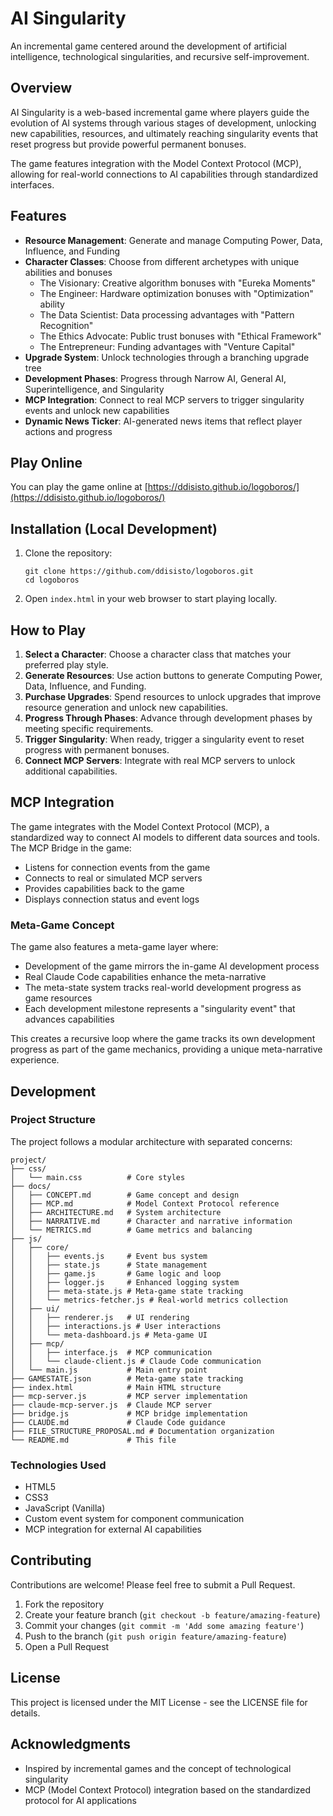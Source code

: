 # AI Singularity

An incremental game centered around the development of artificial intelligence, technological singularities, and recursive self-improvement.

## Overview

AI Singularity is a web-based incremental game where players guide the evolution of AI systems through various stages of development, unlocking new capabilities, resources, and ultimately reaching singularity events that reset progress but provide powerful permanent bonuses.

The game features integration with the Model Context Protocol (MCP), allowing for real-world connections to AI capabilities through standardized interfaces.

## Features

- **Resource Management**: Generate and manage Computing Power, Data, Influence, and Funding
- **Character Classes**: Choose from different archetypes with unique abilities and bonuses
  - The Visionary: Creative algorithm bonuses with "Eureka Moments"
  - The Engineer: Hardware optimization bonuses with "Optimization" ability
  - The Data Scientist: Data processing advantages with "Pattern Recognition"
  - The Ethics Advocate: Public trust bonuses with "Ethical Framework"
  - The Entrepreneur: Funding advantages with "Venture Capital"
- **Upgrade System**: Unlock technologies through a branching upgrade tree
- **Development Phases**: Progress through Narrow AI, General AI, Superintelligence, and Singularity
- **MCP Integration**: Connect to real MCP servers to trigger singularity events and unlock new capabilities
- **Dynamic News Ticker**: AI-generated news items that reflect player actions and progress

## Play Online

You can play the game online at [https://ddisisto.github.io/logoboros/](https://ddisisto.github.io/logoboros/)

## Installation (Local Development)

1. Clone the repository:
   ```
   git clone https://github.com/ddisisto/logoboros.git
   cd logoboros
   ```

2. Open `index.html` in your web browser to start playing locally.

## How to Play

1. **Select a Character**: Choose a character class that matches your preferred play style.
2. **Generate Resources**: Use action buttons to generate Computing Power, Data, Influence, and Funding.
3. **Purchase Upgrades**: Spend resources to unlock upgrades that improve resource generation and unlock new capabilities.
4. **Progress Through Phases**: Advance through development phases by meeting specific requirements.
5. **Trigger Singularity**: When ready, trigger a singularity event to reset progress with permanent bonuses.
6. **Connect MCP Servers**: Integrate with real MCP servers to unlock additional capabilities.

## MCP Integration

The game integrates with the Model Context Protocol (MCP), a standardized way to connect AI models to different data sources and tools. The MCP Bridge in the game:

- Listens for connection events from the game
- Connects to real or simulated MCP servers
- Provides capabilities back to the game
- Displays connection status and event logs

### Meta-Game Concept

The game also features a meta-game layer where:

- Development of the game mirrors the in-game AI development process
- Real Claude Code capabilities enhance the meta-narrative
- The meta-state system tracks real-world development progress as game resources
- Each development milestone represents a "singularity event" that advances capabilities

This creates a recursive loop where the game tracks its own development progress as part of the game mechanics, providing a unique meta-narrative experience.

## Development

### Project Structure

The project follows a modular architecture with separated concerns:

```
project/
├── css/
│   └── main.css          # Core styles
├── docs/
│   ├── CONCEPT.md        # Game concept and design
│   ├── MCP.md            # Model Context Protocol reference
│   ├── ARCHITECTURE.md   # System architecture
│   ├── NARRATIVE.md      # Character and narrative information
│   └── METRICS.md        # Game metrics and balancing
├── js/
│   ├── core/
│   │   ├── events.js     # Event bus system
│   │   ├── state.js      # State management
│   │   ├── game.js       # Game logic and loop
│   │   ├── logger.js     # Enhanced logging system
│   │   ├── meta-state.js # Meta-game state tracking
│   │   └── metrics-fetcher.js # Real-world metrics collection
│   ├── ui/
│   │   ├── renderer.js   # UI rendering
│   │   ├── interactions.js # User interactions
│   │   └── meta-dashboard.js # Meta-game UI
│   ├── mcp/
│   │   ├── interface.js  # MCP communication
│   │   └── claude-client.js # Claude Code communication
│   └── main.js           # Main entry point
├── GAMESTATE.json        # Meta-game state tracking
├── index.html            # Main HTML structure
├── mcp-server.js         # MCP server implementation
├── claude-mcp-server.js  # Claude MCP server
├── bridge.js             # MCP bridge implementation
├── CLAUDE.md             # Claude Code guidance
├── FILE_STRUCTURE_PROPOSAL.md # Documentation organization
└── README.md             # This file
```

### Technologies Used

- HTML5
- CSS3
- JavaScript (Vanilla)
- Custom event system for component communication
- MCP integration for external AI capabilities

## Contributing

Contributions are welcome! Please feel free to submit a Pull Request.

1. Fork the repository
2. Create your feature branch (`git checkout -b feature/amazing-feature`)
3. Commit your changes (`git commit -m 'Add some amazing feature'`)
4. Push to the branch (`git push origin feature/amazing-feature`)
5. Open a Pull Request

## License

This project is licensed under the MIT License - see the LICENSE file for details.

## Acknowledgments

- Inspired by incremental games and the concept of technological singularity
- MCP (Model Context Protocol) integration based on the standardized protocol for AI applications